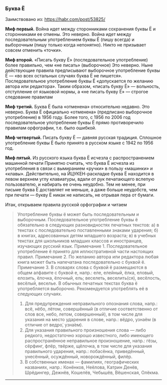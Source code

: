 ﻿### Буква Ё

Заимствовано из: https://habr.com/post/53825/

**Миф первый.** Война идет между сторонниками сохранения буквы Ё и сторонниками ее отмены.
Это неверно. Война идет между последовательным употреблением буквы Ё (пишу всегда) и выборочным (пишу только когда непонятно). Никто не призывает совсем отменить «точки».

**Миф второй.** «Писать букву Ё» (последовательное употребление) более правильно, чем «не писать» (выборочное)
Это неверно. Ныне действующие правила предписывают выборочное употребление буквы Ё — «во всех остальных случаях буква Ё не пишется». Последовательное употребление буквы Ё «допускается по желанию автора или редактора». Таким образом, «писать букву Ё» — вольность, отступление от языковой нормы, а «не писать букву Ё» — строгое следование правилам

**Миф третий.** Буква Ё была «отменена» относительно недавно.
Это неверно. Буква Ё официально «отменена» (предписано выборочное употребление) в 1956 году. Более того, с 1956 по 2006 год последовательное употребление буквы Ё прямо противоречило правилам орфографии, т.е. было ошибкой.

**Миф четвертый.** Писать букву Ё — давняя русская традиция.
Сплошное употребление буквы Ё было принято в русском языке с 1942 по 1956 год.

**Миф пятый.** Из русского языка буква Ё исчезла с распространением машинной печати
Принятно считать, что буква Ё исчезла из употребления в связи с вымиранием «ручки» в пользу «машинки» и «клавы». Действительно, на ЙЦУКЕН-раскладке буква Ё находится в левом верхнем углу клавиатуры, вдали от рук печатающего вслепую пользователю, и набирать ее очень неудобно. Тем не менее, при письме буква Ё доставляет не меньше, а даже больше неудобств, чем при печати — букву Ё никак не написать, не отрывая пера от бумаги.

Итак, открываем правила русской орфографии и читаем

> Употребление буквы ё может быть последовательным и выборочным.
> Последовательное употребление буквы ё обязательно в следующих разновидностях печатных текстов:
> а) в текстах с последовательно поставленными знаками ударения;
> б) в книгах, адресованных детям младшего возраста;
> в) в учебных текстах для школьников младших классов и иностранцев, изучающих русский язык.
> Примечание 1. Последовательное употребление ё принято для иллюстративной части настоящих правил.
> Примечание 2. По желанию автора или редактора любая книга может быть напечатана последовательно с буквой ё.
> Примечание 3. В словарях слова с буквой ё размещаются в общем алфавите с буквой е, напр.: еле, елейный, ёлка, еловый, елозить, ёлочка, ёлочный, ель; веселеть, веселить(ся), весёлость, весёлый, веселье.
> В обычных печатных текстах буква ё употребляется выборочно. Рекомендуется употреблять её в следующих случаях.
> 1. Для предупреждения неправильного опознания слова, напр.: всё, нёбо, лётом, совершённый (в отличие соответственно от слов все, небо, летом, совершенный), в том числе для указания на место ударения в слове, напр.: вёдро, узнаём (в отличие от ведро́, узна́ем).
> 2. Для указания правильного произношения слова — либо редкого, недостаточно хорошо известного, либо имеющего распространённое неправильное произношение, напр.: гёзы, сёрфинг, флёр, твёрже, щёлочка, в том числе для указания правильного ударения, напр.: побасёнка, приведённый, унесённый, осуждённый, новорождённый, филёр.
> 3. В собственных именах — фамилиях, географических названиях, напр.: Конёнков, Неёлова, Катрин Денёв, Шрёдингер, Дежнёв, Кошелёв, Чебышёв, Вёшенская, Олёкма.

***


